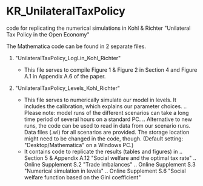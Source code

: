 # KR_UnilateralTaxPolicy
code for replicating the numerical simulations in Kohl & Richter "Unilateral Tax Policy in the Open Economy"

The Mathematica code can be found in 2 separate files. 

1) "UnilateralTaxPolicy_LogLin_Kohl_Richter"
    - This file serves to compile Figure 1 & Figure 2 in Section 4 and Figure A.1 in Appendix A.6 of the paper.

3) "UnilateralTaxPolicy_Levels_Kohl_Richter"
    - This file serves to numerically simulate our model in levels. It includes the calibration, which explains our parameter choices. 
      .. Please note: model runs of the different scenarios can take a long time period of several hours on a standard PC. 
      .. Alternative to new runs, the code can be used to read in data from our scenario runs. Data files (.wl) for all scenarios are 
         provided. The storage location might need to be changed in the code, though. (Default setting: "Desktop/Mathematica" on a Windows PC.)
    - It contains code to replicate the results (tables and figures) in 
      .. Section 5 & Appendix A.12 "Social welfare and the optimal tax rate"
      .. Online Supplement S.2 "Trade imbalances"
      .. Online Supplement S.3 "Numerical simulation in levels"
      .. Online Supplement S.6 "Social welfare function based on the Gini coefficient"
